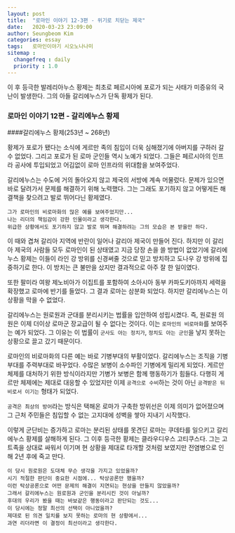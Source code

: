 ```yaml
---
layout: post
title:  "로마인 이야기 12-3편 - 위기로 치닫는 제국"
date:   2020-03-23 23:09:00
author: Seungbeom Kim
categories: essay
tags:	로마인이야기 시오노나나미
sitemap :
  changefreq : daily
  priority : 1.0
---
```


이 후 등극한 발레리아누스 황제는 최초로 페르시아에 포로가 되는 사태가 미증유의 국난이 발생한다. 그의 아들 갈리에누스가 단독 황제가 된다.

### 로마인 이야기 12편 - 갈리에누스 황제

####갈리에누스 황제(253년 ~ 268년)

황제가 포로가 됐다는 소식에 게르만 족의 침입이 더욱 심해졌기에 아버지를 구하러 갈 수 없었다. 그리고 포로가 된 로마 군인들 역시 노예가 되었다. 그들은 페르시아의 인프라 공사에 투입되었고 어김없이 로마 인프라의 위대함을 보여주었다.

갈리에누스는 수도에 거의 돌아오지 않고 제국의 서방에 계속 머물렀다. 문제가 있으면 바로 달려가서 문제를 해결하기 위해 노력했다. 그는 그래도 포기하지 않고 어떻게든 해결책을 찾으려고 발로 뛰어다닌 황제였다.

```
그가 로마인의 비로마화의 많은 예를 보여주었지만...
나는 리더의 책임감이 강한 인물이라고 생각한다.
위급한 상황에서도 포기하지 않고 발로 뛰며 해결하려는 그의 모습은 본 받을만 하다.
```

이 때와 겹쳐 갈리아 지역에 반란이 일어나 갈리아 제국이 만들어 진다. 하지만 이 갈리아 제국의 사람들 모두 로마인이 된 상태였고 지금 당장 손을 쓸 방법이 없었기에 갈리에누스 황제는 이들이 라인 강 방위를 신경써줄 것으로 믿고 방치하고 도나우 강 방위에 집중하기로 한다. 이 방치는 큰 불만을 샀지만 결과적으로 아주 잘 한 일이였다.

또한 팔미라 여왕 제노비아가 이집트를 포함하여 소아시아 동부 카파도키아까지 세력을 확장했고 로마에 반기를 들었다. 그 결과 로마는 삼분화 되었다. 하지만 갈리에누스는 이 상황을 막을 수 없었다.

갈리에누스는 원로원과 군대를 분리시키는 법률을 입안하여 성립시켰다. 즉, 원로원 의원은 이제 더이상 로마군 장교급이 될 수 없다는 것이다. 이는 `로마인의 비로마화`를 보여주는 예가 되었다. 그 이유는 이 법률이 `군사도 아는 정치가`, `정치도 아는 군인`을 낳지 못하는 상황으로 끌고 갔기 때문이다.

로마인의 비로마화의 다른 예는 바로 기병부대의 부활이었다. 갈리에누스는 조직을 기병부대를 주력부대로 바꾸었다. 수많은 보병이 소수파인 기병에게 밀리게 되었다. 게르만 체제를 대처하기 위한 방식이라지만 기병가 보병은 함께 행동하기가 힘들다. 다행히 게르만 체제에는 제대로 대응할 수 있었지만 이제 `공격으로 수비`하는 것이 아닌 `공격받은 뒤 비로서 이기는` 형태가 되었다.

`공격은 최상의 방어`라는 방식은 택해온 로마가 구축한 방위선은 이제 의미가 없어졌으며 그 근처 주민들은 침입할 수 없는 고지대에 성벽을 쌓아 지내기 시작했다.

이렇게 군단비는 증가하고 로마는 분리된 상태를 못견딘 로마는 쿠데타를 일으키고 갈리에누스 황제를 살해하게 된다. 그 이후 등극한 황제는 클라우디우스 고티쿠스다. 그는 고트족을 상대로 싸워서 이기며 현 상황을 제대로 타개할 것처럼 보였지만 전염병으로 인해 2년 후에 죽고 만다.

```
이 당시 원로원은 도대체 무슨 생각을 가지고 있었을까?
시기 적절한 판단이 중요한 시점에... 탁상공론만 했을까?
이런 탁상공론으로 어떤 문제의 해결이 지연되는 현상을 만들지 않았을까?
그래서 갈리에누스는 원로원과 군인을 분리시킨 것이 아닐까?
후대의 우리가 봤을 때는 바보같은 행동이라고 판단되는 것도...
이 당시에는 정말 최선의 선택이 아니었을까?
제대로 된 의견 일치를 보지 못하는 로마의 현 상황에서...
과연 리더라면 이 결정이 최선이라고 생각한다.
```
